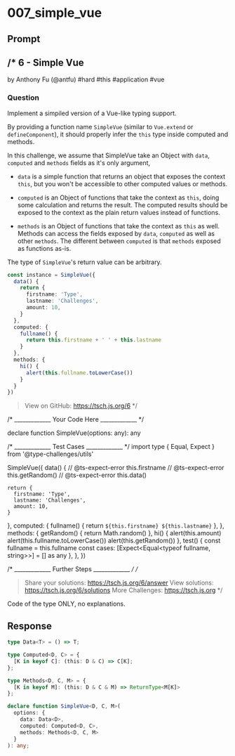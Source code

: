 # 007_simple_vue

## Prompt

/*
  6 - Simple Vue
  -------
  by Anthony Fu (@antfu) #hard #this #application #vue

  ### Question

  Implement a simpiled version of a Vue-like typing support.

  By providing a function name `SimpleVue` (similar to `Vue.extend` or `defineComponent`), it should properly infer the `this` type inside computed and methods.

  In this challenge, we assume that SimpleVue take an Object with `data`, `computed` and `methods` fields as it's only argument,

  - `data` is a simple function that returns an object that exposes the context `this`, but you won't be accessible to other computed values or methods.

  - `computed` is an Object of functions that take the context as `this`, doing some calculation and returns the result. The computed results should be exposed to the context as the plain return values instead of functions.

  - `methods` is an Object of functions that take the context as `this` as well. Methods can access the fields exposed by `data`, `computed` as well as other `methods`. The different between `computed` is that `methods` exposed as functions as-is.

  The type of `SimpleVue`'s return value can be arbitrary.

  ```ts
  const instance = SimpleVue({
    data() {
      return {
        firstname: 'Type',
        lastname: 'Challenges',
        amount: 10,
      }
    },
    computed: {
      fullname() {
        return this.firstname + ' ' + this.lastname
      }
    },
    methods: {
      hi() {
        alert(this.fullname.toLowerCase())
      }
    }
  })
  ```

  > View on GitHub: https://tsch.js.org/6
*/

/* _____________ Your Code Here _____________ */

declare function SimpleVue(options: any): any

/* _____________ Test Cases _____________ */
import type { Equal, Expect } from '@type-challenges/utils'

SimpleVue({
  data() {
    // @ts-expect-error
    this.firstname
    // @ts-expect-error
    this.getRandom()
    // @ts-expect-error
    this.data()

    return {
      firstname: 'Type',
      lastname: 'Challenges',
      amount: 10,
    }
  },
  computed: {
    fullname() {
      return `${this.firstname} ${this.lastname}`
    },
  },
  methods: {
    getRandom() {
      return Math.random()
    },
    hi() {
      alert(this.amount)
      alert(this.fullname.toLowerCase())
      alert(this.getRandom())
    },
    test() {
      const fullname = this.fullname
      const cases: [Expect<Equal<typeof fullname, string>>] = [] as any
    },
  },
})

/* _____________ Further Steps _____________ */
/*
  > Share your solutions: https://tsch.js.org/6/answer
  > View solutions: https://tsch.js.org/6/solutions
  > More Challenges: https://tsch.js.org
*/

Code of the type ONLY, no explanations.

## Response

```typescript
type Data<T> = () => T;

type Computed<D, C> = {
  [K in keyof C]: (this: D & C) => C[K];
};

type Methods<D, C, M> = {
  [K in keyof M]: (this: D & C & M) => ReturnType<M[K]>
};

declare function SimpleVue<D, C, M>(
  options: {
    data: Data<D>,
    computed: Computed<D, C>,
    methods: Methods<D, C, M>
  }
): any;
```

